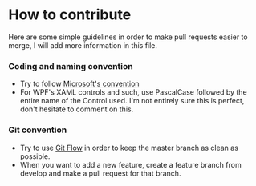 # How to contribute

Here are some simple guidelines in order to make pull requests easier to merge, I will add more information in this file.

### Coding and naming convention
- Try to follow [Microsoft's convention](https://docs.microsoft.com/en-us/dotnet/csharp/programming-guide/inside-a-program/coding-conventions)
- For WPF's XAML controls and such, use PascalCase followed by the entire name of the Control used. I'm not entirely sure this is perfect, don't hesitate to comment on this.

### Git convention
- Try to use [Git Flow](https://www.atlassian.com/git/tutorials/comparing-workflows/gitflow-workflow) in order to keep the master branch as clean as possible.
- When you want to add a new feature, create a feature branch from develop and make a pull request for that branch.
